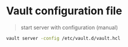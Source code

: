 # Vault configuration file

> start server with configuration (manual)

```bash
vault server -config /etc/vault.d/vault.hcl
```
